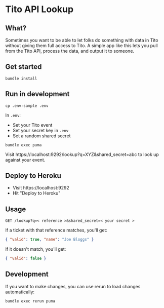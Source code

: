 # Tito API Lookup

## What?

Sometimes you want to be able to let folks do something with data in Tito without giving them full access to Tito. A simple app like this lets you pull from the Tito API, process the data, and output it to someone.

## Get started

`bundle install`

## Run in development

`cp .env-sample .env`

In `.env`:

- Set your Tito event
- Set your secret key in `.env`
- Set a random shared secret

`bundle exec puma`

Visit https://localhost:9292/lookup?q=XYZ&shared_secret=abc to look up against your event.

## Deploy to Heroku

- Visit https://localhost:9292
- Hit "Deploy to Heroku"

## Usage

`GET /lookup?q=< reference >&shared_secret=< your secret >`

If a ticket with that reference matches, you'll get:

```json
{ "valid": true, "name": "Joe Bloggs" }
```

If it doesn't match, you'll get:

```json
{ "valid": false }
```

## Development

If you want to make changes, you can use rerun to load changes automatically:

`bundle exec rerun puma`
